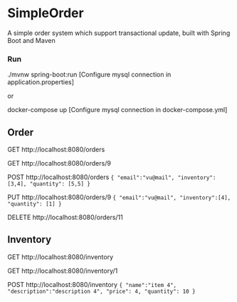 # SimpleOrder

A simple order system which support transactional update, built with Spring Boot and Maven

### Run
./mvnw spring-boot:run 
[Configure mysql connection in application.properties]

or 

docker-compose up
[Configure mysql connection in docker-compose.yml]

## Order
GET   http://localhost:8080/orders

GET   http://localhost:8080/orders/9

POST  http://localhost:8080/orders
    ```
    {
      "email":"vu@mail",
      "inventory":[3,4],
      "quantity": [5,5]
    }
    ```

PUT   http://localhost:8080/orders/9
    ```
    {
      "email":"vu@mail",
      "inventory":[4],
      "quantity": [1]
    }
    ```

DELETE  http://localhost:8080/orders/11

## Inventory

GET   http://localhost:8080/inventory

GET   http://localhost:8080/inventory/1

POST  http://localhost:8080/inventory
    ```
    {
      "name":"item 4",
      "description":"description 4",
      "price": 4,
        "quantity": 10
    }
    ```
